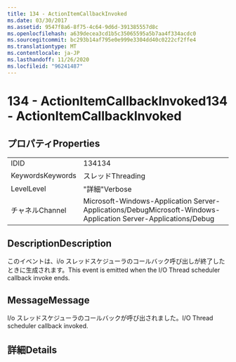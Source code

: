 ```yaml
---
title: 134 - ActionItemCallbackInvoked
ms.date: 03/30/2017
ms.assetid: 9547f8a6-8f75-4c64-9d6d-391385557d8c
ms.openlocfilehash: a639decea3cd1b5c35065595a5b7aa4f334acdc0
ms.sourcegitcommit: bc293b14af795e0e999e3304dd40c0222cf2ffe4
ms.translationtype: MT
ms.contentlocale: ja-JP
ms.lasthandoff: 11/26/2020
ms.locfileid: "96241487"
---
```

# <a name="134---actionitemcallbackinvoked"></a><span data-ttu-id="d2cd5-102">134 - ActionItemCallbackInvoked</span><span class="sxs-lookup"><span data-stu-id="d2cd5-102">134 - ActionItemCallbackInvoked</span></span>

## <a name="properties"></a><span data-ttu-id="d2cd5-103">プロパティ</span><span class="sxs-lookup"><span data-stu-id="d2cd5-103">Properties</span></span>  
  
|||  
|-|-|  
|<span data-ttu-id="d2cd5-104">ID</span><span class="sxs-lookup"><span data-stu-id="d2cd5-104">ID</span></span>|<span data-ttu-id="d2cd5-105">134</span><span class="sxs-lookup"><span data-stu-id="d2cd5-105">134</span></span>|  
|<span data-ttu-id="d2cd5-106">Keywords</span><span class="sxs-lookup"><span data-stu-id="d2cd5-106">Keywords</span></span>|<span data-ttu-id="d2cd5-107">スレッド</span><span class="sxs-lookup"><span data-stu-id="d2cd5-107">Threading</span></span>|  
|<span data-ttu-id="d2cd5-108">Level</span><span class="sxs-lookup"><span data-stu-id="d2cd5-108">Level</span></span>|<span data-ttu-id="d2cd5-109">"詳細"</span><span class="sxs-lookup"><span data-stu-id="d2cd5-109">Verbose</span></span>|  
|<span data-ttu-id="d2cd5-110">チャネル</span><span class="sxs-lookup"><span data-stu-id="d2cd5-110">Channel</span></span>|<span data-ttu-id="d2cd5-111">Microsoft-Windows-Application Server-Applications/Debug</span><span class="sxs-lookup"><span data-stu-id="d2cd5-111">Microsoft-Windows-Application Server-Applications/Debug</span></span>|  
  
## <a name="description"></a><span data-ttu-id="d2cd5-112">Description</span><span class="sxs-lookup"><span data-stu-id="d2cd5-112">Description</span></span>  

 <span data-ttu-id="d2cd5-113">このイベントは、i/o スレッドスケジューラのコールバック呼び出しが終了したときに生成されます。</span><span class="sxs-lookup"><span data-stu-id="d2cd5-113">This event is emitted when the I/O Thread scheduler callback invoke ends.</span></span>  
  
## <a name="message"></a><span data-ttu-id="d2cd5-114">Message</span><span class="sxs-lookup"><span data-stu-id="d2cd5-114">Message</span></span>  

 <span data-ttu-id="d2cd5-115">I/o スレッドスケジューラのコールバックが呼び出されました。</span><span class="sxs-lookup"><span data-stu-id="d2cd5-115">I/O Thread scheduler callback invoked.</span></span>  
  
## <a name="details"></a><span data-ttu-id="d2cd5-116">詳細</span><span class="sxs-lookup"><span data-stu-id="d2cd5-116">Details</span></span>
